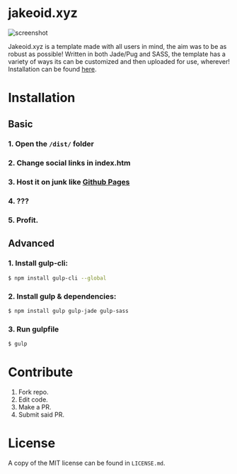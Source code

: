 # jakeoid.xyz

![screenshot](https://i.am-a.ninja/ffeb00.png
)

Jakeoid.xyz is a template made with all users in mind, the aim was to be as robust as possible! Written in both Jade/Pug and SASS, the template has a variety of ways its can be customized and then uploaded for use, wherever! Installation can be found [here](#Installation).

# Installation

## Basic

### 1. Open the `/dist/` folder
### 2. Change social links in index.htm
### 3. Host it on junk like [Github Pages](https://pages.github.com/)
### 4. ???
### 5. Profit.

## Advanced

### 1. Install gulp-cli:

```sh
$ npm install gulp-cli --global
```

### 2. Install gulp & dependencies:
```sh
$ npm install gulp gulp-jade gulp-sass
```

### 3. Run gulpfile
```sh
$ gulp
```
# Contribute

1. Fork repo.
2. Edit code.
3. Make a PR.
4. Submit said PR.

# License

A copy of the MIT license can be found in `LICENSE.md`.